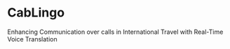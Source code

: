 # CabLingo
Enhancing Communication over calls in International Travel with Real-Time Voice Translation
